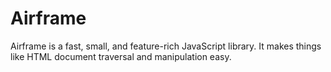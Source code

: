 # Airframe
Airframe is a fast, small, and feature-rich JavaScript library. It makes things like HTML document traversal and manipulation easy.
